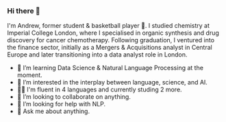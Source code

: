 ### Hi there 👋

I'm Andrew, former student & basketball player 🏀. I studied chemistry at Imperial College London, where I specialised in organic synthesis and drug discovery for cancer chemotherapy. Following graduation, I ventured into the finance sector, initially as a Mergers & Acquisitions analyst in Central Europe and later transitioning into a data analyst role in London.

- 🔭 I’m learning Data Science & Natural Language Processing at the moment.
- 🌱 I’m interested in the interplay between language, science, and AI.
- 👨‍🎓 I'm fluent in 4 languages and currently studing 2 more.
- 👯 I’m looking to collaborate on anything.
- 🤔 I’m looking for help with NLP.
- 💬 Ask me about anything.
